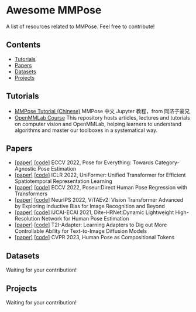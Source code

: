 # Awesome MMPose

A list of resources related to MMPose. Feel free to contribute!

## Contents

- [Tutorials](#tutorials)
- [Papers](#papers)
- [Datasets](#datasets)
- [Projects](#projects)

## Tutorials

- [MMPose Tutorial (Chinese)](https://github.com/TommyZihao/MMPose_Tutorials)
  MMPose 中文 Jupyter 教程，from 同济子豪兄
- [OpenMMLab Course](https://github.com/open-mmlab/OpenMMLabCourse)
  This repository hosts articles, lectures and tutorials on computer vision and OpenMMLab, helping learners to understand algorithms and master our toolboxes in a systematical way.

## Papers

- [\[paper\]](https://arxiv.org/abs/2207.10387) [\[code\]](https://github.com/luminxu/Pose-for-Everything) ECCV 2022, Pose for Everything: Towards Category-Agnostic Pose Estimation
- [\[paper\]](https://arxiv.org/abs/2201.04676) [\[code\]](https://github.com/Sense-X/UniFormer) ICLR 2022, UniFormer: Unified Transformer for Efficient Spatiotemporal Representation Learning
- [\[paper\]](https://arxiv.org/abs/2201.07412) [\[code\]](https://github.com/aim-uofa/Poseur) ECCV 2022, Poseur:Direct Human Pose Regression with Transformers
- [\[paper\]](https://arxiv.org/abs/2106.03348) [\[code\]](https://github.com/ViTAE-Transformer/ViTAE-Transformer) NeurIPS 2022, ViTAEv2: Vision Transformer Advanced by Exploring Inductive Bias for Image Recognition and Beyond
- [\[paper\]](https://arxiv.org/abs/2204.10762) [\[code\]](https://github.com/ZiyiZhang27/Dite-HRNet) IJCAI-ECAI 2021, Dite-HRNet:Dynamic Lightweight High-Resolution Network for Human Pose Estimation
- [\[paper\]](https://arxiv.org/abs/2302.08453) [\[code\]](https://github.com/TencentARC/T2I-Adapter) T2I-Adapter: Learning Adapters to Dig out More Controllable Ability for Text-to-Image Diffusion Models
- [\[paper\]](https://arxiv.org/pdf/2303.11638.pdf) [\[code\]](https://github.com/Gengzigang/PCT) CVPR 2023, Human Pose as Compositional Tokens

## Datasets

Waiting for your contribution!

## Projects

Waiting for your contribution!
